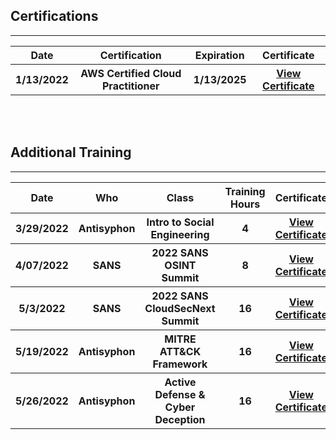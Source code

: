 ## Certifications

---

<table>
  <tr>
    <th style="text-align:center">Date</th>
    <th style="text-align:center">Certification</th>
    <th style="text-align:center">Expiration</th>
    <th style="text-align:center">Certificate</th>
  </tr>
  <tr>
    <th style="text-align:center">1/13/2022</th>
    <th style="text-align:center">AWS Certified Cloud Practitioner</th>
    <th style="text-align:center">1/13/2025</th>
    <th style="text-align:center"><a href="/ctfsite/certs/aws-cloudpractitioner.pdf">View Certificate</a></th>
  </tr>
</table>


<br>

<br>

## Additional Training

---

<table>
  <tr>
    <th style="text-align:center">Date</th>
    <th style="text-align:center">Who</th>
    <th style="text-align:center">Class</th>
    <th style="text-align:center">Training Hours</th>
    <th style="text-align:center">Certificate</th>
  </tr>
  <tr>
    <th style="text-align:center">3/29/2022</th>
    <th style="text-align:center">Antisyphon</th>
    <th style="text-align:center">Intro to Social Engineering</th>
    <th style="text-align:center">4</th>
    <th style="text-align:center"><a href="/ctfsite/certs/as-introtosocialengineering.pdf">View Certificate</a></th>
  </tr>
  <tr>
    <th style="text-align:center">4/07/2022</th>
    <th style="text-align:center">SANS</th>
    <th style="text-align:center">2022 SANS OSINT Summit</th>
    <th style="text-align:center">8</th>
    <th style="text-align:center"><a href="/ctfsite/certs/sans-osintsummit.pdf">View Certificate</a></th>
  </tr>
  <tr>
    <th style="text-align:center">5/3/2022</th>
    <th style="text-align:center">SANS</th>
    <th style="text-align:center">2022 SANS CloudSecNext Summit</th>
    <th style="text-align:center">16</th>
    <th style="text-align:center"><a href="/ctfsite/certs/sans-cloudsecnext.pdf">View Certificate</a></th>
  </tr>
  <tr>
    <th style="text-align:center">5/19/2022</th>
    <th style="text-align:center">Antisyphon</th>
    <th style="text-align:center">MITRE ATT&CK Framework</th>
    <th style="text-align:center">16</th>
    <th style="text-align:center"><a href="/ctfsite/certs/as-mitreattackframework.pdf">View Certificate</a></th>
  </tr>
  <tr>
    <th style="text-align:center">5/26/2022</th>
    <th style="text-align:center">Antisyphon</th>
    <th style="text-align:center">Active Defense & Cyber Deception</th>
    <th style="text-align:center">16</th>
    <th style="text-align:center"><a href="/ctfsite/certs/as-activedefensecyberdeception.pdf">View Certificate</a></th>
  </tr>
</table>